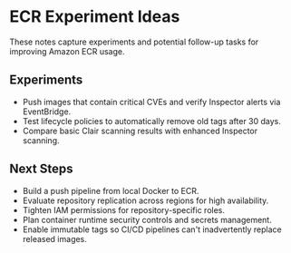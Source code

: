 # ECR Experiment Ideas

These notes capture experiments and potential follow-up tasks for improving Amazon ECR usage.

## Experiments

- Push images that contain critical CVEs and verify Inspector alerts via EventBridge.
- Test lifecycle policies to automatically remove old tags after 30 days.
- Compare basic Clair scanning results with enhanced Inspector scanning.

## Next Steps

- Build a push pipeline from local Docker to ECR.
- Evaluate repository replication across regions for high availability.
- Tighten IAM permissions for repository-specific roles.
- Plan container runtime security controls and secrets management.
- Enable immutable tags so CI/CD pipelines can't inadvertently replace released images.

